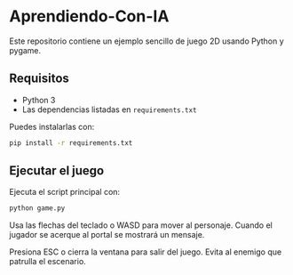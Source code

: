 # Aprendiendo-Con-IA

Este repositorio contiene un ejemplo sencillo de juego 2D usando Python y pygame.

## Requisitos

- Python 3
- Las dependencias listadas en `requirements.txt`

Puedes instalarlas con:

```bash
pip install -r requirements.txt
```

## Ejecutar el juego

Ejecuta el script principal con:

```bash
python game.py
```

Usa las flechas del teclado o WASD para mover al personaje. Cuando el jugador se acerque al portal se mostrará un mensaje.

Presiona ESC o cierra la ventana para salir del juego. Evita al enemigo que patrulla el escenario.
